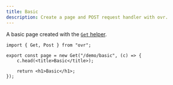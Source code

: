 ```yaml
---
title: Basic
description: Create a page and POST request handler with ovr.
---
```


A basic page created with the [`Get` helper](/04-helpers#get).

```tsx
import { Get, Post } from "ovr";

export const page = new Get("/demo/basic", (c) => {
	c.head(<title>Basic</title>);

	return <h1>Basic</h1>;
});
```
